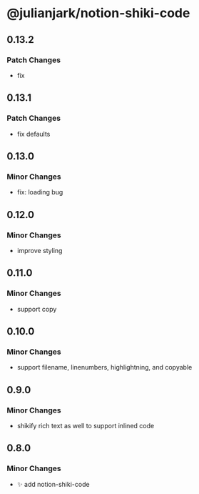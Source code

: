 # @julianjark/notion-shiki-code

## 0.13.2

### Patch Changes

- fix

## 0.13.1

### Patch Changes

- fix defaults

## 0.13.0

### Minor Changes

- fix: loading bug

## 0.12.0

### Minor Changes

- improve styling

## 0.11.0

### Minor Changes

- support copy

## 0.10.0

### Minor Changes

- support filename, linenumbers, highlightning, and copyable

## 0.9.0

### Minor Changes

- shikify rich text as well to support inlined code

## 0.8.0

### Minor Changes

- :sparkles: add notion-shiki-code

